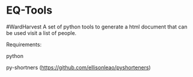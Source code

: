 # EQ-Tools

#WardHarvest
A set of python tools to generate a html document that can be used visit a list of people.


Requirements:

python

py-shortners (https://github.com/ellisonleao/pyshorteners)